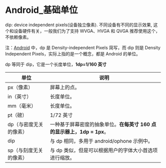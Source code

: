 # Android_基础单位



dip: device independent pixels(设备独立像素). 不同设备有不同的显示效果, 这个和设备硬件有关，一般我们为了支持 WVGA、HVGA 和 QVGA 推荐使用这个，不依赖像素。

注：[Android](http://lib.csdn.net/base/android "Android知识库") 中，dp 是 Density-independent Pixels 简写，而 dip 则是 Density Independent Pixels，实际上指的是一个概念，都是 Android 的单位。

dp 等同于 dip，它是一个长度单位，**1dp=1/160 英寸**

| 单位                   | 说明                                                         |
| ---------------------- | ------------------------------------------------------------ |
| px（像素）             | 屏幕上的点。                                                 |
| in（英寸）             | 长度单位。                                                   |
| mm（毫米）             | 长度单位。                                                   |
| pt（磅）               | 1/72 英寸                                                    |
| dp（与密度无关的像素） | 一种基于屏幕密度的抽象单位。**在每英寸 160 点的显示器上，1dp = 1px**。 |
| dip                    | 与 dp 相同，多用于 android/ophone 示例中。                   |
| sp（与刻度无关的像素） | 与 dp 类似，但是可以根据用户的字体大小首选项进行缩放。       |


